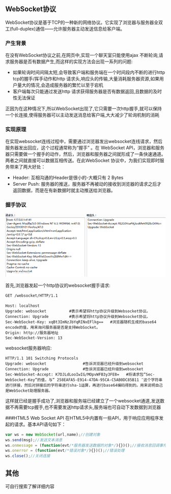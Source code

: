 ## WebSocket协议

WebSocket协议是基于TCP的一种新的网络协议。它实现了浏览器与服务器全双工(full-duplex)通信——允许服务器主动发送信息给客户端。


### 产生背景  
在没有WebSocket协议之前,在网页中,实现一个聊天室只能使用ajax 不断轮询,请求服务器是否有数据产生,而这样的实现方法会出现一系列的问题:  
 * 如果轮询时间间隔太短,会导致客户端和服务端在一个时间段内不断的进行http tcp的握手/挥手动作和http 请求头,响应头的传输,大量消耗服务器资源,如果用户量大的情况,会造成服务器的繁忙以至于宕机
 * 客户端每次只能通过发送http 请求获得服务器是否有数据返回,且数据的及时性无法保证
 
正因为在这种情况下,所以WebSocket出现了,它只需要一次http握手,就可以保持一个长连接,使得服务器可以主动发送消息给客户端,大大减少了轮询机制的消耗 
 
### 实现原理
 
 在实现websocket连线过程中，需要通过浏览器发出websocket连线请求，然后服务器发出回应，这个过程通常称为“握手” 。在 WebSocket API，浏览器和服务器只需要做一个握手的动作，然后，浏览器和服务器之间就形成了一条快速通道。两者之间就直接可以数据互相传送。在此WebSocket 协议中，为我们实现即时服务带来了两大好处：
  * Header: 互相沟通的Header是很小的-大概只有 2 Bytes
  * Server Push: 服务器的推送，服务器不再被动的接收到浏览器的请求之后才返回数据，而是在有新数据时就主动推送给浏览器。
  

### 握手协议
![websocket握手](websocket.jpg)  

首先,浏览器发起一个http协议的websocket握手请求: 
```http request
GET /websocket/HTTP/1.1

Host: localhost
Upgrade: websocket          #表示希望将http协议升级到Websocket协议。
Connection: Upgrade         #表示希望将http协议升级到Websocket协议。
Sec-WebSocket-Key: xqBt3ImNzJbYqRINxEFlkg==   #浏览器随机生成的base64 encode的值，用来询问服务器是否是支持WebSocket。
Origin: http://服务器地址
Sec-WebSocket-Version: 13
```

websocket服务器响应:  
```http response
HTTP/1.1 101 Switching Protocols
Upgrade: websocket                #告诉浏览器已经升级到websocket
Connection: Upgrade               #告诉浏览器已经升级到websocket
Sec-WebSocket-Accept: K7DJLdLooIwIG/MOpvWFB3y3FE8=   #将请求包“Sec-WebSocket-Key”的值，与” 258EAFA5-E914-47DA-95CA-C5AB0DC85B11 ″这个字符串进行拼接，然后对拼接后的字符串进行sha-1运算，再进行base64编码得到的。用来说明自己是WebSocket助理服务器。
```

这样就已经是握手成功了,浏览器和服务端已经建立了一个websocket通道,发送数据不再需要tcp握手,也不需要发送http请求头,服务端也可自动下发数据到浏览器

###HTML5 Web Socket API
在HTML5中内置有一些API，用于响应应用程序发起的请求。基本API语句如下：

```javascript
var ws = new WebSocket(url,name);//创建对象
ws.send(msg);//发送文本消息
ws.onmessage = (function(evt/*服务器发送数据的对象*/){})();//接收消息回调事件
ws.onerror = (function(evt/*错误对象*/){})();//错误处理
ws.close();//关闭连接
```

## 其他
可自行搜索了解详细内容






